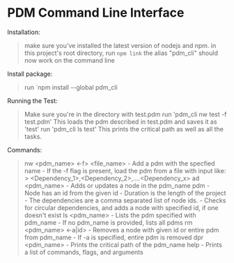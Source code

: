 # PDM Command Line Interface

Installation: 
  > make sure you've installed the latest version of nodejs and npm.
  > in this project's root directory, run `npm link`
  > the alias "pdm_cli" should now work on the command line

Install package:
  > run `npm install --global pdm_cli

Running the Test:
  > Make sure you're in the directory with test.pdm
  > run 'pdm_cli nw test -f test.pdm'
  > This loads the pdm described in test.pdm and saves it as 'test'
  > run 'pdm_cli ls test' 
  > This prints the critical path as well as all the tasks.
  
Commands:
  > nw <pdm_name> <-f> <file_name>
    - Add a pdm with the specfied name
    - If the -f flag is present, load the pdm from a file with input like:
    	> <TaskID> <Duration> <Dependency_1>,<Dependency_2>,....<Dependency_x>
  > ad <pdm_name> <id> <duration> <dependencies>
    - Adds or updates a node in the pdm_name pdm
    - Node has an id from the given id
    - Duration is the length of the project
    - The dependencies are a comma separated list of node ids. 
    - Checks for circular dependencies, and adds a node with specified id, if one doesn't exist
  > ls <pdm_name>
    - Lists the pdm specified with pdm_name
    - If no pdm_name is provided, lists all pdms
  > rm <pdm_name> <-a|id>
    - Removes a node with given id or entire pdm from pdm_name
    - If -a is specified, entire pdm is removed
  > dpr <pdm_name>
    - Prints the critical path of the pdm_name
  > help
    - Prints a list of commands, flags, and arguments
